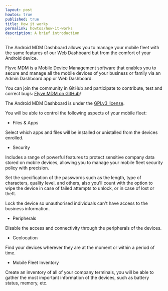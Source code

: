 ```yaml
---
layout: post
howtos: true
published: true
title: How it works
permalink: howtos/how-it-works
description: A brief introduction
---
```

The Android MDM Dashboard allows you to manage your mobile fleet with the same features of our Web Dashboard but from the comfort of your Android device.

Flyve MDM is a Mobile Device Management software that enables you to secure and manage all the mobile devices of your business or family via an Admin Dashboard app or Web Dashboard.

You can join the community in GitHub and participate to contribute, test and correct bugs: [Flyve MDM on GitHub](https://github.com/flyve-mdm)!

The Android MDM Dashboard is under the [GPLv3 license](https://www.gnu.org/licenses/gpl-3.0.html).

You will be able to control the following aspects of your mobile fleet:

* Files & Apps

Select which apps and files will be installed or unistalled from the devices enrolled.

* Security

Includes a range of powerful features to protect sensitive company data stored on mobile devices, allowing you to manage your mobile fleet security policy with precision.

Set the specification of the passwords such as the length, type of characters, quality level, and others, also you'll count with the option to wipe the device in case of failed attempts to unlock, or in case of lost or theft.

Lock the device so unauthorised individuals can't have access to the business information.

* Peripherals

Disable the access and connectivity through the peripherals of the devices.

* Geolocation

Find your devices wherever they are at the moment or within a period of time.

* Mobile Fleet Inventory

Create an inventory of all of your company terminals, you will be able to gather the most important information of the devices, such as battery status, memory, etc.
